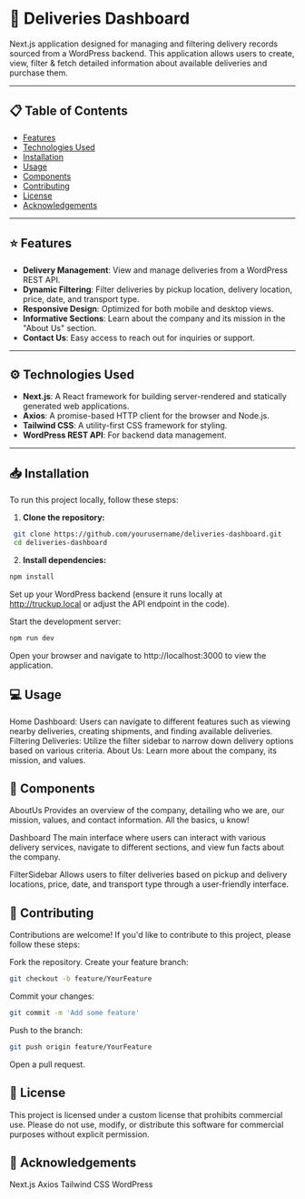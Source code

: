 # 🚚 Deliveries Dashboard

Next.js application designed for managing and filtering delivery records sourced from a WordPress backend. This application allows users to create, view, filter & fetch detailed information about available deliveries and purchase them.

---

## 📋 Table of Contents

- [Features](#features)
- [Technologies Used](#technologies-used)
- [Installation](#installation)
- [Usage](#usage)
- [Components](#components)
- [Contributing](#contributing)
- [License](#license)
- [Acknowledgements](#acknowledgements)

---

## ⭐ Features

- **Delivery Management**: View and manage deliveries from a WordPress REST API.
- **Dynamic Filtering**: Filter deliveries by pickup location, delivery location, price, date, and transport type.
- **Responsive Design**: Optimized for both mobile and desktop views.
- **Informative Sections**: Learn about the company and its mission in the "About Us" section.
- **Contact Us**: Easy access to reach out for inquiries or support.

---

## ⚙️ Technologies Used

- **Next.js**: A React framework for building server-rendered and statically generated web applications.
- **Axios**: A promise-based HTTP client for the browser and Node.js.
- **Tailwind CSS**: A utility-first CSS framework for styling.
- **WordPress REST API**: For backend data management.

---

## 📥 Installation

To run this project locally, follow these steps:

1. **Clone the repository:**
  ```bash
   git clone https://github.com/yourusername/deliveries-dashboard.git
   cd deliveries-dashboard
```
2. **Install dependencies:**
  ```bash
  npm install
  ```

Set up your WordPress backend (ensure it runs locally at http://truckup.local or adjust the API endpoint in the code).

Start the development server:

```bash
npm run dev
```

Open your browser and navigate to http://localhost:3000 to view the application.

## 💻 Usage
Home Dashboard: Users can navigate to different features such as viewing nearby deliveries, creating shipments, and finding available deliveries.
Filtering Deliveries: Utilize the filter sidebar to narrow down delivery options based on various criteria.
About Us: Learn more about the company, its mission, and values.

## 🧩 Components
AboutUs
Provides an overview of the company, detailing who we are, our mission, values, and contact information. All the basics, u know!

Dashboard
The main interface where users can interact with various delivery services, navigate to different sections, and view fun facts about the company.

FilterSidebar
Allows users to filter deliveries based on pickup and delivery locations, price, date, and transport type through a user-friendly interface.

## 🤝 Contributing
Contributions are welcome! If you'd like to contribute to this project, please follow these steps:

Fork the repository.
Create your feature branch:
```bash
git checkout -b feature/YourFeature
```
Commit your changes:
```bash
git commit -m 'Add some feature'
```
Push to the branch:
```bash
git push origin feature/YourFeature
```

Open a pull request.

## 📝 License

This project is licensed under a custom license that prohibits commercial use. Please do not use, modify, or distribute this software for commercial purposes without explicit permission.

## 🙏 Acknowledgements

Next.js
Axios
Tailwind CSS
WordPress
